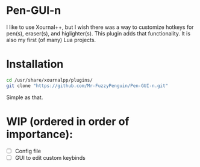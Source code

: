 # Pen-GUI-n
I like to use Xournal++, but I wish there was a way to customize hotkeys for pen(s), eraser(s), and higlighter(s). This plugin adds that functionality. It is also my first (of many) Lua projects.
<br>
# Installation
```bash
cd /usr/share/xournalpp/plugins/
git clone "https://github.com/Mr-FuzzyPenguin/Pen-GUI-n.git"
```
Simple as that.
<br>
# WIP (ordered in order of importance):
- [ ] Config file
- [ ] GUI to edit custom keybinds

